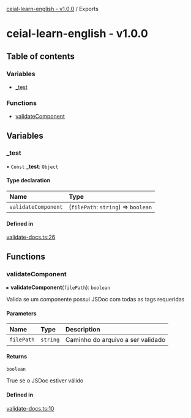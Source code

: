 [ceial-learn-english - v1.0.0](README.md) / Exports

# ceial-learn-english - v1.0.0

## Table of contents

### Variables

- [\_test](modules.md#_test)

### Functions

- [validateComponent](modules.md#validatecomponent)

## Variables

### \_test

• `Const` **\_test**: `Object`

#### Type declaration

| Name | Type |
| :------ | :------ |
| `validateComponent` | (`filePath`: `string`) => `boolean` |

#### Defined in

[validate-docs.ts:26](https://github.com/carlosedupm/ceial-learn-english/blob/a81f1b9/scripts/validate-docs.ts#L26)

## Functions

### validateComponent

▸ **validateComponent**(`filePath`): `boolean`

Valida se um componente possui JSDoc com todas as tags requeridas

#### Parameters

| Name | Type | Description |
| :------ | :------ | :------ |
| `filePath` | `string` | Caminho do arquivo a ser validado |

#### Returns

`boolean`

True se o JSDoc estiver válido

#### Defined in

[validate-docs.ts:10](https://github.com/carlosedupm/ceial-learn-english/blob/a81f1b9/scripts/validate-docs.ts#L10)
